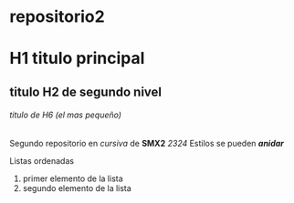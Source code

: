 # repositorio2

# H1 titulo principal

## titulo H2 de segundo nivel 

###### titulo de H6 (el mas pequeño)

Segundo repositorio en _cursiva_ de __SMX2__ *2324*
Estilos se pueden **_anidar_** 

Listas ordenadas
1. primer elemento de la lista
2. segundo elemento de la lista 
